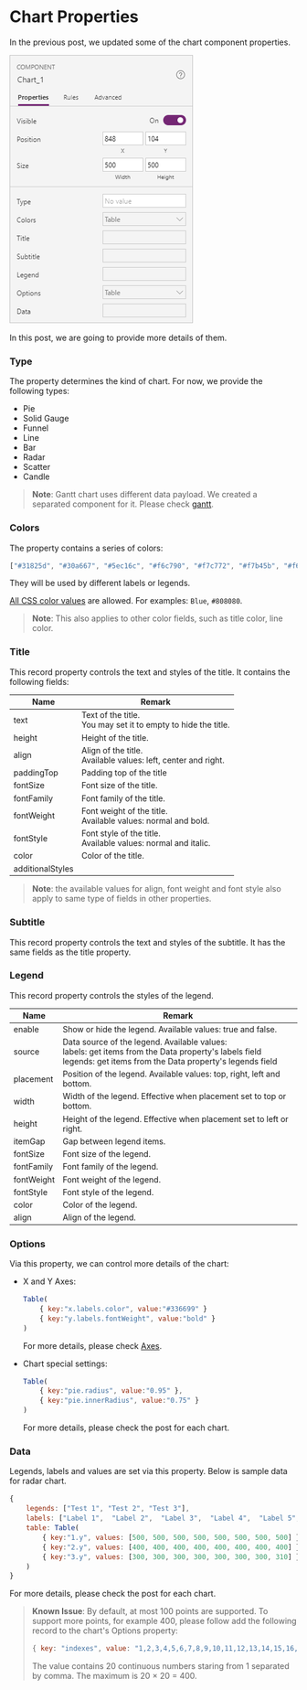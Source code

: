 # Chart Properties

In the previous post, we updated some of the chart component properties.

![](images/quickstart-chart-properties.png)

In this post, we are going to provide more details of them.

### Type

The property determines the kind of chart. For now, we provide the following types:

* Pie
* Solid Gauge
* Funnel
* Line
* Bar
* Radar
* Scatter
* Candle

> **Note**: Gantt chart uses different data payload. We created a separated component for it. Please check [gantt](gantt.md).  

### Colors

The property contains a series of colors:

```javascript
["#31825d", "#30a667", "#5ec16c", "#f6c790", "#f7c772", "#f7b45b", "#f68f64", "#d46068", "#946eb0", "#769acc", "#60c5ea"]
```

They will be used by different labels or legends. 

[All CSS color values](https://www.w3schools.com/colors/default.asp) are allowed. For examples: `Blue`, `#808080`. 

> **Note**: This also applies to other color fields, such as title color, line color.

### Title

This record property controls the text and styles of the title. It contains the following fields:

| Name             | Remark                                                       |
| ---------------- | ------------------------------------------------------------ |
| text             | Text of the title.<br />You may set it to empty to hide the title. |
| height           | Height of the title.                                         |
| align            | Align of the title.<br />Available values: left, center and right. |
| paddingTop       | Padding top of the title                                     |
| fontSize         | Font size of the title.                                      |
| fontFamily       | Font family of the title.                                    |
| fontWeight       | Font weight of the title.<br />Available values: normal and bold. |
| fontStyle        | Font style of the title.<br />Available values: normal and italic. |
| color            | Color of the title.                                          |
| additionalStyles |                                                              |

> **Note**: the available values for align, font weight and font style also apply to same type of fields in other properties.

### Subtitle

This record property controls the text and styles of the subtitle. It has the same fields as the title property.

### Legend

This record property controls the styles of the legend. 

| Name       | Remark                                                       |
| ---------- | ------------------------------------------------------------ |
| enable     | Show or hide the legend. Available values: true and false.   |
| source     | Data source of the legend. Available values:<br />labels: get items from the Data property's labels field<br />legends: get items from the Data property's legends field |
| placement  | Position of the legend. Available values: top, right, left and bottom. |
| width      | Width of the legend. Effective when placement set to top or bottom. |
| height     | Height of the legend. Effective when placement set to left or right. |
| itemGap    | Gap between legend items.                                    |
| fontSize   | Font size of the legend.                                     |
| fontFamily | Font family of the legend.                                   |
| fontWeight | Font weight of the legend.                                   |
| fontStyle  | Font style of the legend.                                    |
| color      | Color of the legend.                                         |
| align      | Align of the legend.                                         |

### Options

Via this property, we can control more details of the chart:

* X and Y Axes:

  ```javascript
  Table(
      { key:"x.labels.color", value:"#336699" }
      { key:"y.labels.fontWeight", value:"bold" }
  )
  ```

  For more details, please check [Axes](Axes.md).

* Chart special settings:

  ```javascript
  Table(
      { key:"pie.radius", value:"0.95" },
      { key:"pie.innerRadius", value:"0.75" }
  )
  ```

  For more details, please check the post for each chart.

### Data

Legends, labels and values are set via this property. Below is sample data for radar chart.

```javascript
{
    legends: ["Test 1", "Test 2", "Test 3"],
    labels: ["Label 1",  "Label 2",  "Label 3",  "Label 4",  "Label 5",  "Label 6",  "Label 7",  "Label 8"],
    table: Table(
        { key:"1.y", values: [500, 500, 500, 500, 500, 500, 500, 500] },
        { key:"2.y", values: [400, 400, 400, 400, 400, 400, 400, 400] },
        { key:"3.y", values: [300, 300, 300, 300, 300, 300, 300, 310] }
    )
}
```

For more details, please check the post for each chart.

> **Known Issue**: 
> By default, at most 100 points are supported. To support more points, for example 400, please follow add the following record to the chart's Options property:
>
> ```javascript
> { key: "indexes", value: "1,2,3,4,5,6,7,8,9,10,11,12,13,14,15,16,17,18,19,20" }
> ```
>
> The value contains 20 continuous numbers staring from 1 separated by comma. The maximum is 20 × 20 = 400. 